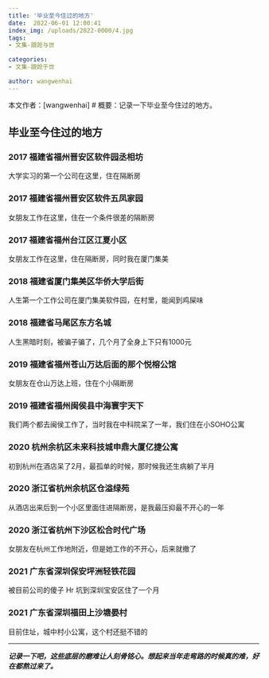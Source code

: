 ```yaml
---
title: '毕业至今住过的地方'
date:  2022-06-01 12:00:41
index_img: /uploads/2022-0000/4.jpg
tags:
- 文集-踉跄与世

categories:
- 文集-踉跄于世

author: wangwenhai
---
```

本文作者：[wangwenhai] # 概要：记录一下毕业至今住过的地方。
<!-- more -->


## 毕业至今住过的地方
### 2017 福建省福州晋安区软件园丞相坊
  大学实习的第一个公司在这里，住在隔断房

### 2017 福建省福州晋安区软件五凤家园
  女朋友工作在这里，住在一个条件很差的隔断房

### 2017 福建省福州台江区江夏小区
  女朋友工作在这里，住在隔断房，同时我在厦门集美

### 2018 福建省厦门集美区华侨大学后街
  人生第一个工作公司在厦门集美软件园，在村里，能闻到鸡屎味

### 2018 福建省马尾区东方名城
  人生黑暗时刻，被骗子骗了，几个月了全身上下只有1000元

### 2019 福建省福州苍山万达后面的那个悦榕公馆
  女朋友在仓山万达上班，住在个小隔断房

### 2019 福建省福州闽侯县中海寰宇天下
  我们两个都去闽侯工作了，当时我在中科院呆了一年，我们住在小SOHO公寓

### 2020 杭州余杭区未来科技城申鼎大厦亿捷公寓
  初到杭州在酒店呆了2月，最孤单的时候，那时候我还生病躺了半月

### 2020 浙江省杭州余杭区仓溢绿苑
  从酒店出来后到一个小区里面住进隔断房，是我最压抑最不开心的一年

### 2020 浙江省杭州下沙区松合时代广场
  女朋友在杭州工作地附近，但是她工作的不开心，后来就撤了

### 2021 广东省深圳保安坪洲轻铁花园
  被目前公司的傻子 Hr 坑到深圳宝安区住了一个月

### 2021 广东省深圳福田上沙塘晏村
  目前住址，城中村小公寓，这个村还挺不错的

---

***记录一下吧，这些底层的磨难让人刻骨铭心。想起来当年走弯路的时候真的难，好在都熬过来了。***